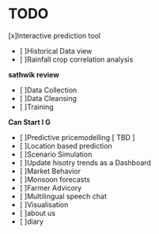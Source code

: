 # TODO

[x]Interactive prediction tool  
- [ ]Historical Data view  
- [ ]Rainfall crop correlation analysis  
  
**sathwik review**  
- [ ]Data Collection  
- [ ]Data Cleansing  
- [ ]Training  
  
**Can Start I G**  
- [ ]Predictive pricemodelling [ TBD ]  
- [ ]Location based prediction  
- [ ]Scenario Simulation  
- [ ]Update hisotry trends as a Dashboard  
- [ ]Market Behavior  
- [ ]Monsoon forecasts  
- [ ]Farmer Advicory  
- [ ]Multilingual speech chat   
- [ ]Visualisation  
- [ ]about us  
- [ ]diary  
